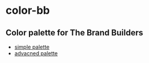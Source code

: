 # color-bb

## Color palette for The Brand Builders
- [simple palette](https://chsweb.github.io/color-bb/palette.html)
- [advacned palette](https://chsweb.github.io/color-bb/color-thebrandbuilders.html)
